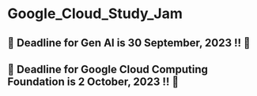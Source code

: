 # Google_Cloud_Study_Jam

## 🚨 Deadline for Gen AI is 30 September, 2023 ‼️ 🚨

## 🚨 Deadline for Google Cloud Computing Foundation is 2 October, 2023 ‼️ 🚨
